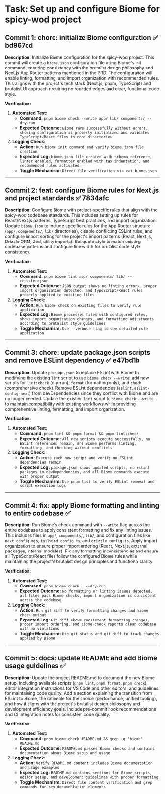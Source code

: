 # Task: Set up and configure Biome for spicy-wod project

## Commit 1: chore: initialize Biome configuration ✅ bd967cd

**Description:**
Initialize Biome configuration for the spicy-wod project. This commit will create a `biome.json` configuration file using Biome's init command, ensuring consistency with the brutalist design philosophy and Next.js App Router patterns mentioned in the PRD. The configuration will enable linting, formatting, and import organization with recommended rules. This aligns with the project's tech stack (Next.js, pnpm, TypeScript) and brutalist UI approach requiring no rounded edges and clear, functional code style.

**Verification:**

1.  **Automated Test:**
    - **Command:** `pnpm biome check --write app/ lib/ components/ --dry-run`
    - **Expected Outcome:** `Biome runs successfully without errors, showing configuration is properly initialized and validates TypeScript/React files in core directories`
2.  **Logging Check:**
    - **Action:** `Run biome init command and verify biome.json file creation`
    - **Expected Log:** `biome.json file created with schema reference, linter enabled, formatter enabled with tab indentation, and recommended rules activated`
    - **Toggle Mechanism:** `Direct file verification via cat biome.json`

---

## Commit 2: feat: configure Biome rules for Next.js and project standards ✅ 7834afc

**Description:**
Configure Biome with project-specific rules that align with the spicy-wod codebase standards. This includes setting up rules for React/Next.js patterns, TypeScript best practices, and import organization. Update `biome.json` to include specific rules for the App Router structure (`app/`, `components/`, `lib/` directories), disable conflicting ESLint rules, and configure import sorting for the project's import patterns (React, Next.js, Drizzle ORM, Zod, utility imports). Set quote style to match existing codebase patterns and configure line width for brutalist code style consistency.

**Verification:**

1.  **Automated Test:**
    - **Command:** `pnpm biome lint app/ components/ lib/ --reporter=json`
    - **Expected Outcome:** `JSON output shows no linting errors, proper import organization detected, and TypeScript/React rules properly applied to existing files`
2.  **Logging Check:**
    - **Action:** `Run biome check on existing files to verify rule application`
    - **Expected Log:** `Biome processes files with configured rules, shows import organization changes, and formatting adjustments according to brutalist style guidelines`
    - **Toggle Mechanism:** `Use --verbose flag to see detailed rule application`

---

## Commit 3: chore: update package.json scripts and remove ESLint dependency ✅ e47bd1b

**Description:**
Update `package.json` to replace ESLint with Biome by modifying the existing `lint` script to use `biome check --write`, add new scripts for `lint:check` (dry-run), `format` (formatting only), and `check` (comprehensive check). Remove ESLint dependencies (`eslint`, `eslint-config-next`) from devDependencies since they conflict with Biome and are no longer needed. Update the existing `lint` script to `biome check --write .` to maintain compatibility with existing workflows while providing comprehensive linting, formatting, and import organization.

**Verification:**

1.  **Automated Test:**
    - **Command:** `pnpm lint && pnpm format && pnpm lint:check`
    - **Expected Outcome:** `All new scripts execute successfully, no ESLint references remain, and Biome performs linting, formatting, and checking without conflicts`
2.  **Logging Check:**
    - **Action:** `Execute each new script and verify no ESLint dependencies remain`
    - **Expected Log:** `package.json shows updated scripts, no eslint packages in devDependencies, and all Biome commands execute with proper output`
    - **Toggle Mechanism:** `Use pnpm list to verify ESLint removal and script execution logs`

---

## Commit 4: fix: apply Biome formatting and linting to entire codebase ✅

**Description:**
Run Biome's check command with `--write` flag across the entire codebase to apply consistent formatting and fix any linting issues. This includes files in `app/`, `components/`, `lib/`, and configuration files like `next.config.mjs`, `tailwind.config.ts`, and `drizzle.config.ts`. Apply import organization to ensure proper import ordering (React, Next.js, external packages, internal modules). Fix any formatting inconsistencies and ensure all TypeScript/React files follow the configured Biome rules while maintaining the project's brutalist design principles and functional clarity.

**Verification:**

1.  **Automated Test:**
    - **Command:** `pnpm biome check . --dry-run`
    - **Expected Outcome:** `No formatting or linting issues detected, all files pass Biome checks, import organization is consistent across the codebase`
2.  **Logging Check:**
    - **Action:** `Run git diff to verify formatting changes and biome check output`
    - **Expected Log:** `Git diff shows consistent formatting changes, proper import ordering, and biome check reports clean codebase with no violations`
    - **Toggle Mechanism:** `Use git status and git diff to track changes applied by Biome`

---

## Commit 5: docs: update README and add Biome usage guidelines ✅

**Description:**
Update the project README.md to document the new Biome setup, including available scripts (`pnpm lint`, `pnpm format`, `pnpm check`), editor integration instructions for VS Code and other editors, and guidelines for maintaining code quality. Add a section explaining the transition from ESLint to Biome, the rationale for the choice (performance, unified tooling), and how it aligns with the project's brutalist design philosophy and development efficiency goals. Include pre-commit hook recommendations and CI integration notes for consistent code quality.

**Verification:**

1.  **Automated Test:**
    - **Command:** `pnpm biome check README.md && grep -q "biome" README.md`
    - **Expected Outcome:** `README.md passes Biome checks and contains documentation about Biome setup and usage`
2.  **Logging Check:**
    - **Action:** `Verify README.md content includes Biome documentation and usage examples`
    - **Expected Log:** `README.md contains sections for Biome scripts, editor setup, and development guidelines with proper formatting`
    - **Toggle Mechanism:** `Direct file content verification and grep commands for key documentation elements`
